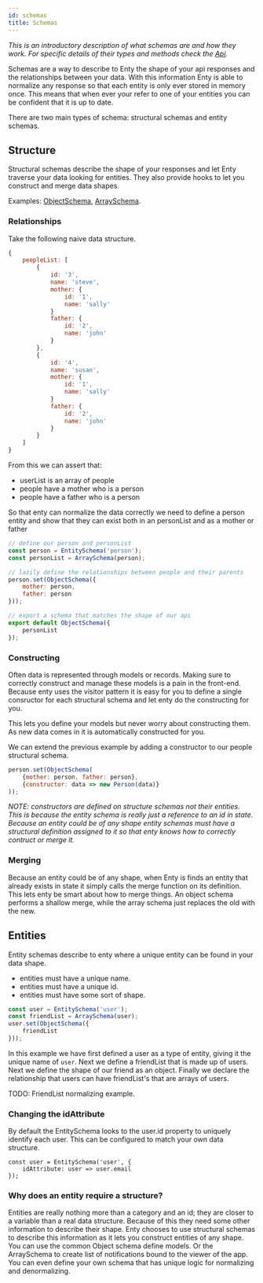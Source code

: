 ```yaml
---
id: schemas
title: Schemas
---
```


_This is an introductory description of what schemas are and how they work. For specific details of
their types and methods check the [Api](/docs/schemas/entity-schema)._

Schemas are a way to describe to Enty the shape of your api responses and the 
relationships between your data. With this information Enty is able to normalize any response so that
each entity is only ever stored in memory once. This means that when ever your refer to one of your 
entities you can be confident that it is up to date. 

There are two main types of schema: structural schemas and entity schemas.

## Structure
Structural schemas describe the shape of your responses and let Enty traverse your data looking for entities.
They also provide hooks to let you construct and merge data shapes.

Examples: [ObjectSchema], [ArraySchema].

### Relationships
Take the following naive data structure. 


```js
{
    peopleList: [
        {
            id: '3', 
            name: 'steve',
            mother: {
                id: '1',
                name: 'sally'
            }
            father: {
                id: '2',
                name: 'john'
            }
        },
        {
            id: '4', 
            name: 'susan',
            mother: {
                id: '1',
                name: 'sally'
            }
            father: {
                id: '2',
                name: 'john'
            }
        }
    ]
}

```

From this we can assert that:

* userList is an array of people
* people have a mother who is a person
* people have a father who is a person

So that enty can normalize the data correctly we need to define a person entity and show that they 
can exist both in an personList and as a mother or father

```js
// define our person and personList
const person = EntitySchema('person');
const personList = ArraySchema(person);

// lazily define the relationships between people and their parents
person.set(ObjectSchema({
    mother: person,
    father: person
}));

// export a schema that matches the shape of our api
export default ObjectSchema({
    personList
});
```

### Constructing
Often data is represented through models or records. Making sure to correctly construct and manage 
these models is a pain in the front-end. Because enty uses the visitor pattern it is easy for
you to define a single consructor for each structural schema and let enty do the constructing for you. 

This lets you define your models but never worry about constructing them. As new data comes in it 
is automatically constructed for you.

We can extend the previous example by adding a constructor to our people structural schema.

```js
person.set(ObjectSchema(
    {mother: person, father: person},
    {constructor: data => new Person(data)}
));

```

_NOTE: constructors are defined on structure schemas not their entities. This is because the entity 
schema is really just a reference to an id in state. Because an entity could be of any
shape entity schemas must have a structural definition assigned to it so that enty knows how to
correctly contruct or merge it._


### Merging
Because an entity could be of any shape, when Enty is finds an entity that already exists in state 
it simply calls the merge function on its definition. This lets enty be smart about how to merge things.
An object schema performs a shallow merge, while the array schema just replaces the old with the new.


## Entities
Entity schemas describe to enty where a unique entity can be found in your data shape.

* entities must have a unique name.
* entities must have a unique id.
* entities must have some sort of shape.

```js
const user = EntitySchema('user');
const friendList = ArraySchema(user);
user.set(ObjectSchema({
    friendList
}));
```
In this example we have first defined a user as a type of entity, giving it the unique name of `user`.
Next we define a friendList that is made up of users.
Next we define the shape of our friend as an object. 
Finally we declare the relationship that users can have friendList's that are arrays of users.

TODO: FriendList normalizing example.

### Changing the idAttribute
By default the EntitySchema looks to the user.id property to uniquely identify each user.
This can be configured to match your own data structure.

```
const user = EntitySchema('user', {
    idAttribute: user => user.email
});
```

### Why does an entity require a structure?
Entities are really nothing more than a category and an id; they are closer to a variable than a real data structure. 
Because of this they need some other information to describe their shape. Enty chooses to use structural schemas
to describe this information as it lets you construct entities of any shape. You can use the common Object schema 
define models. Or the ArraySchema to create list of notifications bound to the viewer of the app. You can
even define your own schema that has unique logic for normalizing and denormalizing. 


[ObjectSchema]: /docs/data/ObjectSchema
[ArraySchema]: /docs/data/ArraySchema
